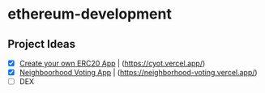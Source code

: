 # ethereum-development

## Project Ideas

- [x] [Create your own ERC20 App](./cyot/README.md) | (https://cyot.vercel.app/)
- [x] [Neighboorhood Voting App](./neighborhood-voting/README.md) | (https://neighborhood-voting.vercel.app/)
- [ ] DEX
